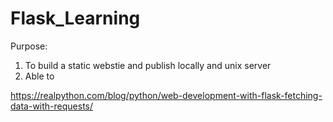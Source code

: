 # Flask_Learning

Purpose: 

1. To build a static webstie and publish locally and unix server
2. Able to


https://realpython.com/blog/python/web-development-with-flask-fetching-data-with-requests/
